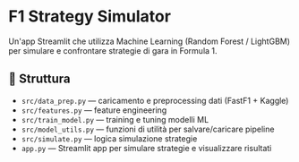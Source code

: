 # F1 Strategy Simulator


Un'app Streamlit che utilizza Machine Learning (Random Forest / LightGBM) per simulare e confrontare strategie di gara in Formula 1.


## 🚀 Struttura
- `src/data_prep.py` — caricamento e preprocessing dati (FastF1 + Kaggle)
- `src/features.py` — feature engineering
- `src/train_model.py` — training e tuning modelli ML
- `src/model_utils.py` — funzioni di utilità per salvare/caricare pipeline
- `src/simulate.py` — logica simulazione strategie
- `app.py` — Streamlit app per simulare strategie e visualizzare risultati